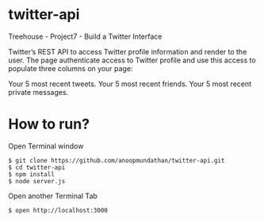 # twitter-api
Treehouse - Project7 - Build a Twitter Interface

Twitter’s REST API to access Twitter profile information and render to the user. The page authenticate access to Twitter profile and use this access to populate three columns on your page:

Your 5 most recent tweets. Your 5 most recent friends. Your 5 most recent private messages.

# How to run?
Open Terminal window
```
$ git clone https://github.com/anoopmundathan/twitter-api.git
$ cd twitter-api
$ npm install 
$ node server.js
```
Open another Terminal Tab
```
$ open http://localhost:3000
```
